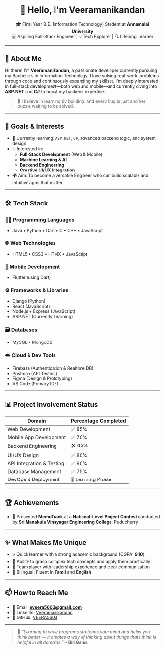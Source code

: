 <h1 align="center">👋 Hello, I'm Veeramanikandan</h1>
<p align="center">
  🎓 Final Year B.E. (Information Technology) Student at <strong>Annamalai University</strong> <br>
  💻 Aspiring Full-Stack Engineer | 💡 Tech Explorer | 🔍 Lifelong Learner
</p>

---

## 🚀 About Me

Hi there! I'm **Veeramanikandan**, a passionate developer currently pursuing my Bachelor’s in Information Technology. I love solving real-world problems through code and continuously expanding my skillset. I'm deeply interested in full-stack development—both web and mobile—and currently diving into **ASP.NET** and **C#** to boost my backend expertise.

> 🔎 I believe in learning by building, and every bug is just another puzzle waiting to be solved.

---

## 🎯 Goals & Interests

- 🌱 Currently learning: `ASP.NET`, `C#`, advanced backend logic, and system design
- 💡 Interested in:
  - **Full-Stack Development** (Web & Mobile)
  - **Machine Learning & AI**
  - **Backend Engineering**
  - **Creative UI/UX Integration**
- 🌍 Aim: To become a versatile Engineer who can build scalable and intuitive apps that matter

---

## 🛠️ Tech Stack

### 🧑‍💻 Programming Languages
- Java • Python • Dart • C • C++ • JavaScript

### 🌐 Web Technologies
- HTML5 • CSS3 • HTMX • JavaScript

### 📱 Mobile Development
- Flutter (using Dart)

### ⚙️ Frameworks & Libraries
- Django (Python)
- React (JavaScript)
- Node.js + Express (JavaScript)
- ASP.NET (Currently Learning)

### 🗃️ Databases
- MySQL • MongoDB

### ☁️ Cloud & Dev Tools
- Firebase (Authentication & Realtime DB)
- Postman (API Testing)
- Figma (Design & Prototyping)
- VS Code (Primary IDE)

---

## 📊 Project Involvement Status

| Domain                    | Percentage Completed |
|--------------------------|----------------------|
| Web Development          | ✅ 85%               |
| Mobile App Development   | ✅ 70%               |
| Backend Engineering      | 🛠️ 65%              |
| UI/UX Design             | ✅ 80%               |
| API Integration & Testing| ✅ 90%               |
| Database Management      | ✅ 75%               |
| DevOps & Deployment      | 🧪 Learning Phase    |

---

## 🏆 Achievements

- 🥇 Presented **MemoTrack** at a **National-Level Project Contest** conducted by **Sri Manakula Vinayagar Engineering College**, Puducherry


---

## ✨ What Makes Me Unique

- ⚡ Quick learner with a strong academic background (CGPA: **9.10**)
- 🧠 Ability to grasp complex tech concepts and apply them practically
- 🤝 Team player with leadership experience and clear communication
- 💬 Bilingual: Fluent in **Tamil** and **English**

---

## 📫 How to Reach Me

- 📧 Email: **eveera5603@gmail.com**
- 💼 LinkedIn: [Veeramanikandan](https://www.linkedin.com/in/veeramanikandane335559312)
- 🐙 GitHub: [VEERA5603](https://github.com/VEERA5603)

---

> 🧠 *“Learning to write programs stretches your mind and helps you think better — it creates a way of thinking about things that I think is helpful in all domains.”* – **Bill Gates**

